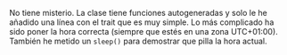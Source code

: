 No tiene misterio. La clase tiene funciones autogeneradas y solo le he añadido una línea con el trait que es muy simple.
Lo más complicado ha sido poner la hora correcta (siempre que estés en una zona UTC+01:00). También he metido un `sleep()` para demostrar que pilla la hora actual.